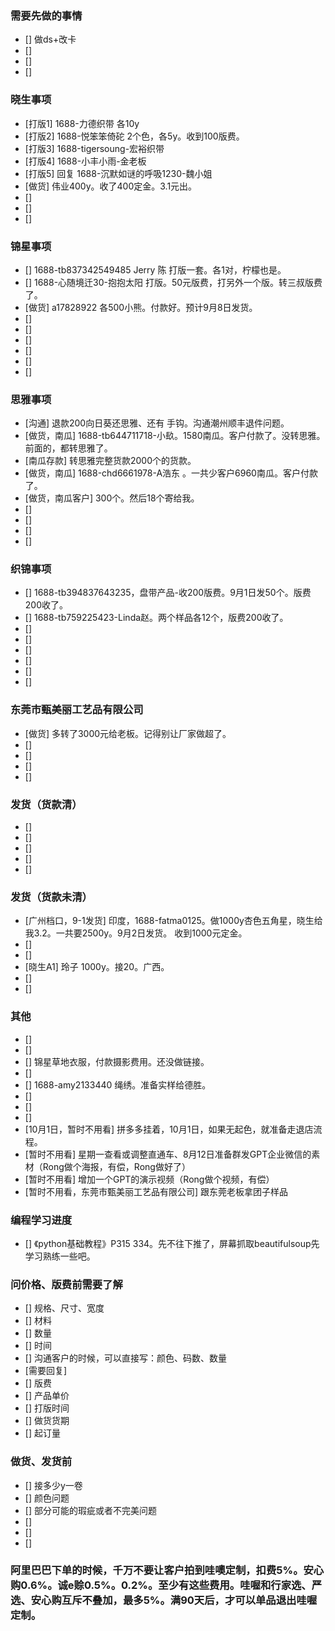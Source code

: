### 需要先做的事情
- [] 做ds+改卡
- [] 
- [] 
- [] 


### 晓生事项
- [打版1] 1688-力德织带 各10y
- [打版2] 1688-悦笨笨倚砣 2个色，各5y。收到100版费。 
- [打版3] 1688-tigersoung-宏裕织带 
- [打版4] 1688-小丰小雨-金老板
- [打版5] 回复 1688-沉默如谜的呼吸1230-魏小姐
- [做货] 伟业400y。收了400定金。3.1元出。 
- [] 
- [] 
- [] 

### 锦星事项
- [] 1688-tb837342549485 Jerry 陈 打版一套。各1对，柠檬也是。
- [] 1688-心随境迁30-抱抱太阳 打版。50元版费，打另外一个版。转三叔版费了。
- [做货] a17828922 各500小熊。付款好。预计9月8日发货。 
- [] 
- [] 
- [] 
- [] 
- [] 
- [] 

### 思雅事项
- [沟通] 退款200向日葵还思雅、还有 手钩。沟通潮州顺丰退件问题。
- [做货，南瓜] 1688-tb644711718-小镹。1580南瓜。客户付款了。没转思雅。前面的，都转思雅了。
- [南瓜存款] 转思雅完整货款2000个的货款。
- [做货，南瓜] 1688-chd6661978-A浩东 。一共少客户6960南瓜。客户付款了。
- [做货，南瓜客户] 300个。然后18个寄给我。 
- [] 
- [] 
- [] 
- [] 




### 织锦事项
- [] 1688-tb394837643235，盘带产品-收200版费。9月1日发50个。版费200收了。
- [] 1688-tb759225423-Linda赵。两个样品各12个，版费200收了。
- [] 
- [] 
- [] 
- [] 
- [] 
- [] 



### 东莞市甄美丽工艺品有限公司
- [做货] 多转了3000元给老板。记得别让厂家做超了。
- [] 
- [] 
- [] 
- [] 




### 发货（货款清）
- [] 
- [] 
- [] 
- [] 
- [] 


### 发货（货款未清）
- [广州档口，9-1发货] 印度，1688-fatma0125。做1000y杏色五角星，晓生给我3.2。一共要2500y。9月2日发货。 收到1000元定金。
- [] 
- [] 
- [晓生A1] 玲子 1000y。接20。广西。 
- [] 
- [] 



### 其他
- [] 
- [] 
- [] 锦星草地衣服，付款摄影费用。还没做链接。
- [] 
- [] 1688-amy2133440 绳绣。准备实样给德胜。
- [] 
- [] 
- [] 
- [10月1日，暂时不用看] 拼多多挂着，10月1日，如果无起色，就准备走退店流程。
- [暂时不用看] 星期一查看或调整直通车、8月12日准备群发GPT企业微信的素材（Rong做个海报，有偿，Rong做好了）
- [暂时不用看] 增加一个GPT的演示视频（Rong做个视频，有偿）
- [暂时不用看，东莞市甄美丽工艺品有限公司] 跟东莞老板拿团子样品

















### 编程学习进度
- [] 《python基础教程》P315 334。先不往下推了，屏幕抓取beautifulsoup先学习熟练一些吧。



### 问价格、版费前需要了解
- [] 规格、尺寸、宽度
- [] 材料
- [] 数量
- [] 时间
- [] 沟通客户的时候，可以直接写：颜色、码数、数量
- [需要回复] 
- [] 版费
- [] 产品单价
- [] 打版时间
- [] 做货货期
- [] 起订量



### 做货、发货前
- [] 接多少y一卷
- [] 颜色问题
- [] 部分可能的瑕疵或者不完美问题
- []
- [] 
- []




### 阿里巴巴下单的时候，千万不要让客户拍到哇噢定制，扣费5%。安心购0.6%。诚e赊0.5%。0.2%。至少有这些费用。哇喔和行家选、严选、安心购互斥不叠加，最多5%。满90天后，才可以单品退出哇喔定制。
